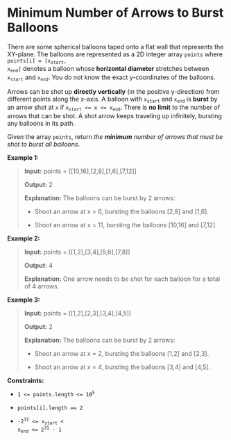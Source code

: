 # Minimum Number of Arrows to Burst Balloons

There are some spherical balloons taped onto a flat wall that represents the XY-plane. The balloons are represented as a 2D integer array <code>points</code> where <code>points[i] = [x<sub>start</sub>, x<sub>end</sub>]</code> denotes a balloon whose **horizontal diameter** stretches between <code>x<sub>start</sub></code> and <code>x<sub>end</sub></code>. You do not know the exact y-coordinates of the balloons.

Arrows can be shot up **directly vertically** (in the positive y-direction) from different points along the x-axis. A balloon with <code>x<sub>start</sub></code> and <code>x<sub>end</sub></code> is **burst** by an arrow shot at <code>x</code> if <code>x<sub>start</sub> &lt;= x &lt;= x<sub>end</sub></code>. There is **no limit** to the number of arrows that can be shot. A shot arrow keeps traveling up infinitely, bursting any balloons in its path.

Given the array <code>points</code>, return *the **minimum** number of arrows that must be shot to burst all balloons*.


**Example 1:**
>
> **Input:** points = [[10,16],[2,8],[1,6],[7,12]]
>
> **Output:** 2
>
> **Explanation:** The balloons can be burst by 2 arrows:
>
> - Shoot an arrow at x = 6, bursting the balloons [2,8] and [1,6].
>
> - Shoot an arrow at x = 11, bursting the balloons [10,16] and [7,12].

**Example 2:**
>
> **Input:** points = [[1,2],[3,4],[5,6],[7,8]]
>
> **Output:** 4
>
> **Explanation:** One arrow needs to be shot for each balloon for a total of 4 arrows.

**Example 3:**
>
> **Input:** points = [[1,2],[2,3],[3,4],[4,5]]
>
> **Output:** 2
>
> **Explanation:** The balloons can be burst by 2 arrows:
>
> - Shoot an arrow at x = 2, bursting the balloons [1,2] and [2,3].
>
> - Shoot an arrow at x = 4, bursting the balloons [3,4] and [4,5].


**Constraints:**

- <code>1 &lt;= points.length &lt;= 10<sup>5</sup></code>

- <code>points[i].length == 2</code>

- <code>-2<sup>31</sup> &lt;= x<sub>start</sub> &lt; x<sub>end</sub> &lt;= 2<sup>31</sup> - 1</code>
